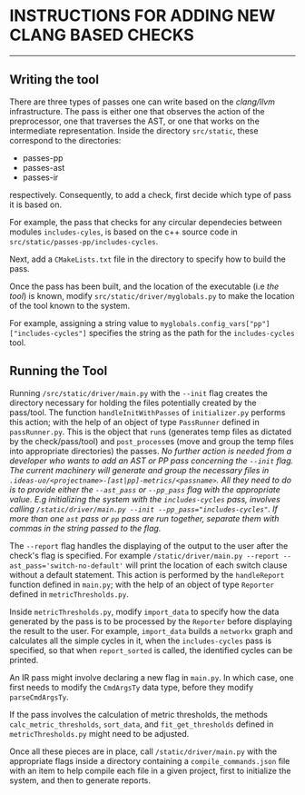 # INSTRUCTIONS FOR ADDING NEW CLANG BASED CHECKS 
--- 

## **Writing the tool** 

There are three types of passes one can write based on 
the *clang/llvm* infrastructure. The pass is either 
one that observes the action of the preprocessor, 
one that traverses the AST, or one that works on the 
intermediate representation. Inside the directory 
`src/static`, these correspond to the directories: 
  - passes-pp
  - passes-ast 
  - passes-ir 







respectively. Consequently, to add a check, first decide 
which type of pass it is based on. 

For example, the pass that checks for any circular dependecies between modules `includes-cyles`, is based on the c++ source code in `src/static/passes-pp/includes-cycles`. 

Next, add a `CMakeLists.txt` file in the directory to specify how to build the pass. 

Once the pass has been built, and the location of the executable (i.e *the tool*) is known, modify `src/static/driver/myglobals.py` to make the location of the tool known 
to the system.

For example, assigning a string value to `myglobals.config_vars["pp"]["includes-cycles"]` specifies the string as the path for the `includes-cycles` tool.

## **Running the Tool** 

Running `/src/static/driver/main.py` with the `--init` flag creates the directory necessary for holding the files potentially created by the pass/tool. The function `handleInitWithPasses` of `initializer.py` performs this action; with the help of an object of type `PassRunner` defined in `passRunner.py`. This is the object that `run`s (generates temp files as dictated by the check/pass/tool) and `post_process`es (move and group the temp files into appropriate directories) the passes. *No further action is needed from a developer who wants to add an AST or PP pass concerning the `--init` flag. The current machinery will generate and group the necessary files in `.ideas-uo/<projectname>-[ast|pp]-metrics/<passname>`. All they need to do is to provide either the `--ast_pass` or `--pp_pass` flag with the appropriate value. E.g initializing the system with 
the `includes-cycles` pass, involves calling `/static/driver/main.py --init --pp_pass="includes-cycles"`. If more than one `ast` pass or `pp` pass are run together, separate them with commas in the string passed to the flag.* 

The `--report` flag handles the displaying of the output to the user after the check's flag is specified. For example `/static/driver/main.py --report --ast_pass='switch-no-default'` will print the location of each switch clause without a default statement. This action is performed by 
the `handleReport` function defined in `main.py`; with the help of an object of type `Reporter` defined in `metricThresholds.py`. 

Inside `metricThresholds.py`, modify `import_data` to specify how the data generated by the pass 
is to be processed by the `Reporter` before displaying the result to the user. For example, `import_data` builds a `networkx` graph and calculates all the simple cycles in it, when the `includes-cycles` pass is specified, so that when `report_sorted` is called, the identified cycles 
can be printed.


An IR pass might involve declaring a new flag in `main.py`. In which case, one first needs to modify the `CmdArgsTy` data type, before they modify `parseCmdArgsTy`. 

  

If the pass involves the calculation of metric thresholds, the methods `calc_metric_thresholds`, `sort_data`, and `fit_get_thresholds` defined in `metricThresholds.py` might need to be adjusted. 

Once all these pieces are in place, call `/static/driver/main.py` with the appropriate flags inside a directory containing a `compile_commands.json` file with an item to help compile each file in a given project, first to initialize the system, and then to generate reports.